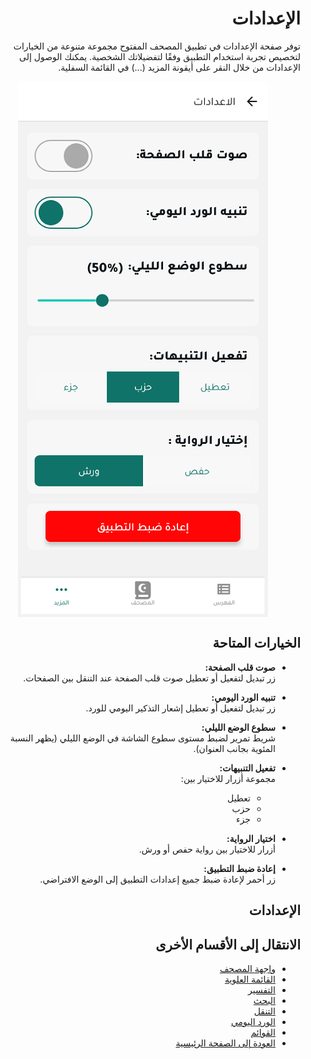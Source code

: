 <style>
  body { direction: rtl; text-align: right; }
  img {
    display: block;
    margin: 0 auto;
    max-width: 100%;
    height: auto;
  }
</style>

# الإعدادات

توفر صفحة الإعدادات في تطبيق المصحف المفتوح مجموعة متنوعة من الخيارات لتخصيص تجربة استخدام التطبيق وفقًا لتفضيلاتك الشخصية. يمكنك الوصول إلى الإعدادات من خلال النقر على أيقونة المزيد (...) في القائمة السفلية.

![صفحة الإعدادات](https://raw.githubusercontent.com/adelpro/open-mushaf-native/main/screenshots/settings-screen.png)

## الخيارات المتاحة

- **صوت قلب الصفحة:**  
  زر تبديل لتفعيل أو تعطيل صوت قلب الصفحة عند التنقل بين الصفحات.

- **تنبيه الورد اليومي:**  
  زر تبديل لتفعيل أو تعطيل إشعار التذكير اليومي للورد.

- **سطوع الوضع الليلي:**  
  شريط تمرير لضبط مستوى سطوع الشاشة في الوضع الليلي (يظهر النسبة المئوية بجانب العنوان).

- **تفعيل التنبيهات:**  
  مجموعة أزرار للاختيار بين:
  - تعطيل
  - حزب
  - جزء

- **اختيار الرواية:**  
  أزرار للاختيار بين رواية حفص أو ورش.

- **إعادة ضبط التطبيق:**  
  زر أحمر لإعادة ضبط جميع إعدادات التطبيق إلى الوضع الافتراضي.

## الإعدادات

## الانتقال إلى الأقسام الأخرى

- [واجهة المصحف](./mushaf_interface.md)
- [القائمة العلوية](./top_menu.md)
- [التفسير](./tafseer.md)
- [البحث](./search.md)
- [التنقل](./navigation.md)
- [الورد اليومي](./tracker.md)
- [القوائم](./lists.md)
- [العودة إلى الصفحة الرئيسية](./README.md)
